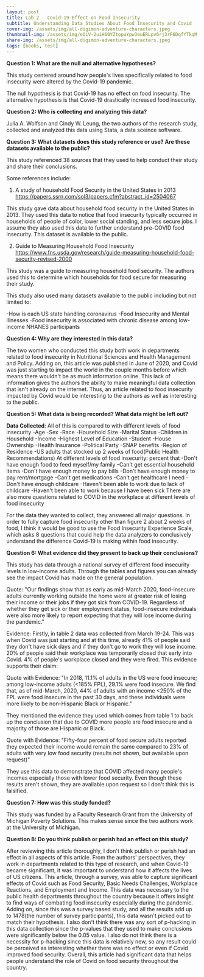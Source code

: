 ```yaml
---
layout: post
title: Lab 2 - Covid-19 Effect on Food Insecurity
subtitle: Understanding Data Studies About Food Insecurity and Covid
cover-img: /assets/img/all-digimon-adventure-characters.jpeg
thumbnail-img: /assets/img/eOiV-2uiH60YZtopuYpw3euERLpv6rj3rF6DqfYTkqM.jpg
share-img: /assets/img/all-digimon-adventure-characters.jpeg
tags: [books, test]
---
```

**Question 1: What are the null and alternative hypotheses?**

This study centered around how people's lives specifically related to food insecurity were altered by the Covid-19 pandemic.

The null hypothesis is that Covid-19 has no effect on food insecurity.
The alternative hypothesis is that Covid-19 drastically increased food insecurity.

**Question 2: Who is collecting and analyzing this data?**

Julia A. Wolfson and Cindy W. Leung, the two authors of the research study, collected and analyzed this data using Stata, a data sceince software.

**Question 3: What datasets does this study reference or use? Are these datasets available to the public?**

This study referenced 38 sources that they used to help conduct their study and share their conclusions.

Some references include:

1. A study of household Food Security in the United States in 2013
https://papers.ssrn.com/sol3/papers.cfm?abstract_id=2504067

This study gave data about household food security in the United States in 2013. They used this data to notice that food insecurity typically occurred in households of people of color, lower social standing, and less secure jobs. I assume they also used this data to further understand pre-COVID food insecurity. This dataset is available to the public.

2. Guide to Measuring Household Food Insecurity
https://www.fns.usda.gov/research/guide-measuring-household-food-security-revised-2000

This study was a guide to measuring household food security. The authors used this to determine which households for food secure for measuring their study.

This study also used many datasets available to the public including but not limited to:

-How is each US state handling coronavirus
-Food Insecurity and Mental Illnesses
-Food insecurity is associated with chronic disease among low-income NHANES participants


**Question 4: Why are they interested in this data?**

The two women who conducted this study both work in departments related to food insecurity in Nutritional Sciences and Health Management and Policy. Adding on, this article was published in June of 2020, and Covid was just starting to impact the world in the couple months before which means there wouldn't be as much information online. This lack of information gives the authors the ability to make meaningful data collection that isn't already on the internet. Thus, an article related to food insecurity impacted by Covid would be interesting to the authors as well as interesting to the public.

**Question 5: What data is being recorded? What data might be left out?**

**Data Collected**:
All of this is compared to with different levels of food insecurity
-Age
-Sex
-Race
-Household Size
-Marital Status
-Children in Household
-Income
-Highest Level of Education
-Student
-House Ownership
-Health Insurance
-Political Party
-SNAP benefits
-Region of Residence
-US adults that stocked up 2 weeks of food(Public Health Recommendations)
At different levels of food insecurity: percent that 
-Don't have enough food to feed myself/my family
-Can't get essential household items
-Don't have enough money to pay bills
-Don't have enough money to pay rent/mortgage
-Can't get medications
-Can't get healthcare I need
-Don't have enough childcare
-Haven't been able to work due to lack of childcare 
-Haven't been able to work because I have been sick
There are also more questions related to COVID in the workplace at different levels of food insecurity

For the data they wanted to collect, they answered all major questions. In order to fully capture food insecurity other than figure 2 about 2 weeks of food, I think it would be good to use the Food Insecurity Experience Scale, which asks 8 questions that could help the data analyzers to conclusively understand the difference Covid-19 is making within food insecurity.

**Question 6: What evidence did they present to back up their conclusions?**

This study has data through a national survey of different food insecurity levels in low-income adults. Through the tables and figures you can already see the impact Covid has made on the general population. 

Quote: "Our findings show that as early as mid-March 2020, food-insecure adults currently working outside the home were at greater risk of losing their income or their jobs if they got sick from COVID-19. Regardless of whether they get sick or their employment status, food-insecure individuals were also more likely to report expecting that they will lose income during the pandemic."

Evidence: Firstly, in table 2 data was collected from March 19-24. This was when Covid was just starting and at this time, already 41% of people said they don't have sick days and if they don't go to work they will lose income. 20% of people said their workplace was temporarily closed that early into Covid. 4% of people's workplace closed and they were fired. This evidence supports their claim: 

Quote with Evidence: "In 2018, 11.1% of adults in the US were food insecure; among low-income adults (<185% FPL), 29.1% were food insecure. We find that, as of mid-March, 2020, 44% of adults with an income <250% of the FPL were food insecure in the past 30 days, and these individuals were more likely to be non-Hispanic Black or Hispanic."

They mentioned the evidence they used which comes from table 1 to back up the conclusion that due to COVID more people are food insecure and a majority of those are Hispanic or Black.

Quote with Evidence: "Fifty-four percent of food secure adults reported they expected their income would remain the same compared to 23% of adults with very low food security (results not shown, but available upon request)"

They use this data to demonstrate that COVID affected many people's incomes especially those with lower food security. Even though these results aren't shown, they are available upon request so I don't think this is falsified.


**Question 7: How was this study funded?**

This study was funded by a Faculty Research Grant from the University of Michigan Poverty Solutions. This makes sense since the two authors work at the University of Michigan.

**Question 8: Do you think publish or perish had an effect on this study?**

After reviewing this article thoroughly, I don't think publish or perish had an effect in all aspects of this article. From the authors' perspectives, they work in departments related to this type of research, and when Covid-19 became significant, it was important to understand how it affects the lives of US citizens. This article, through a survey, was able to capture significant effects of Covid such as Food Security, Basic Needs Challenges, Workplace Reactions, and Employment and Income. This data was necessary to the public health departments throughout the country because it offers insight to find ways of combating food insecurity especially during the pandemic. Adding on, since this was a survey based study, and all the results add up to 1478(the number of survey participants), this data wasn't picked out to match their hypothesis. I also don't think there was any sort of p-hacking in this data collection since the p-values that they used to make conclusions were significantly below the 0.05 value. I also do not think there is a necessity for p-hacking since this data is relatively new, so any result could be perceived as interesting whether there was no effect or even if Covid improved food security. Overall, this article had significant data that helps people understand the role of Covid on food security throughout the country.







